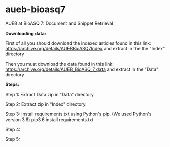 # aueb-bioasq7
AUEB at BioASQ 7: Document and Snippet Retrieval


**Downloading data:**

First of all you should download the indexed articles found in this link:   
https://archive.org/details/AUEBBioASQ7Index 
and extract in the the "Index" directory

Then you must download the data found in this link:
https://archive.org/details/AUEB_BioASQ_7_data 
and extract in the "Data" directory


**Steps:**

Step 1: Extract Data.zip in "Data" directory.

Step 2: Extract zip in "Index" directory.

Step 3: Install requirements.txt using Python's pip. (We used Python's version 3.6)
        pip3.6 install requirements.txt 

Step 4: 

Step 5: 








